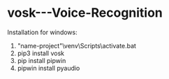 # vosk---Voice-Recognition

Installation for windows:
1. "name-project"\venv\Scripts\activate.bat
2. pip3 install vosk
3. pip install pipwin
4. pipwin install pyaudio

